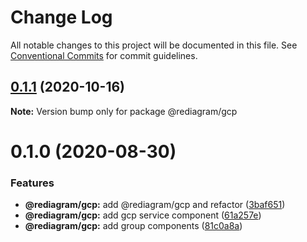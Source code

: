 # Change Log

All notable changes to this project will be documented in this file.
See [Conventional Commits](https://conventionalcommits.org) for commit guidelines.

## [0.1.1](https://github.com/kamiazya/rediagram/compare/@rediagram/gcp@0.1.0...@rediagram/gcp@0.1.1) (2020-10-16)

**Note:** Version bump only for package @rediagram/gcp





# 0.1.0 (2020-08-30)


### Features

* **@rediagram/gcp:** add @rediagram/gcp and refactor ([3baf651](https://github.com/kamiazya/rediagram/commit/3baf6514b6b1fb7156fb44236ed316113e6ea049))
* **@rediagram/gcp:** add gcp service component ([61a257e](https://github.com/kamiazya/rediagram/commit/61a257e1b7a042c652c2742cd080af15eefe55ab))
* **@rediagram/gcp:** add group components ([81c0a8a](https://github.com/kamiazya/rediagram/commit/81c0a8a3d6fb479a9af9ecdc7405e2b1bb904e6f))
